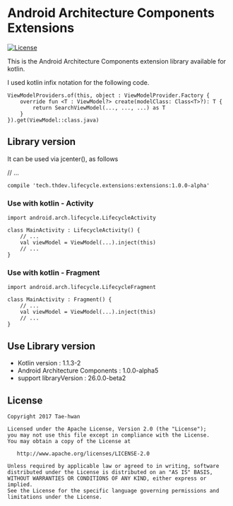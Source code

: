 # Android Architecture Components Extensions
[![License](https://img.shields.io/hexpm/l/plug.svg)]()


This is the Android Architecture Components extension library available for kotlin.

I used kotlin infix notation for the following code.

```
ViewModelProviders.of(this, object : ViewModelProvider.Factory {
    override fun <T : ViewModel?> create(modelClass: Class<T>?): T {
        return SearchViewModel(..., ..., ...) as T
    }
}).get(ViewModel::class.java)
```


## Library version

It can be used via jcenter(), as follows

// ...

```
compile 'tech.thdev.lifecycle.extensions:extensions:1.0.0-alpha'
```

### Use with kotlin - Activity

```
import android.arch.lifecycle.LifecycleActivity

class MainActivity : LifecycleActivity() {
    // ...
    val viewModel = ViewModel(...).inject(this)
    // ...
}
```

### Use with kotlin - Fragment

```
import android.arch.lifecycle.LifecycleFragment

class MainActivity : Fragment() {
    // ...
    val viewModel = ViewModel(...).inject(this)
    // ...
}
```

## Use Library version

- Kotlin version : 1.1.3-2
- Android Architecture Components : 1.0.0-alpha5
- support libraryVersion : 26.0.0-beta2


## License

```
Copyright 2017 Tae-hwan

Licensed under the Apache License, Version 2.0 (the "License");
you may not use this file except in compliance with the License.
You may obtain a copy of the License at

   http://www.apache.org/licenses/LICENSE-2.0

Unless required by applicable law or agreed to in writing, software
distributed under the License is distributed on an "AS IS" BASIS,
WITHOUT WARRANTIES OR CONDITIONS OF ANY KIND, either express or implied.
See the License for the specific language governing permissions and
limitations under the License.
```
